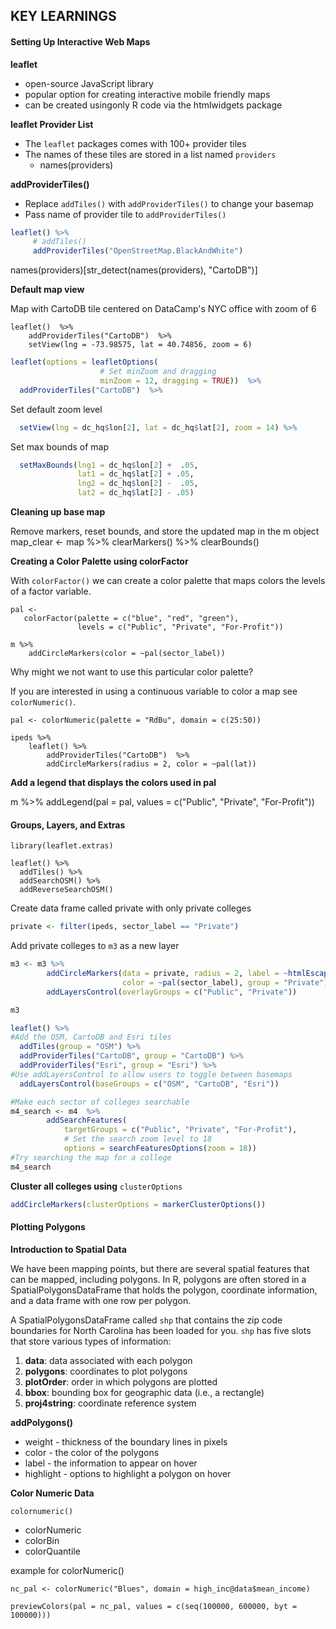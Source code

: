 ## KEY LEARNINGS

#### Setting Up Interactive Web Maps

**leaflet**

+  open-source JavaScript library
+ popular option for creating interactive mobile friendly maps
+ can be created usingonly R code via the htmlwidgets package

**leaflet Provider List**

- The `leaflet` packages comes with 100+ provider tiles
- The names of these tiles are stored in a list named `providers` 
  - names(providers)

**addProviderTiles()**

- Replace `addTiles()` with `addProviderTiles()` to change your basemap
- Pass name of provider tile to `addProviderTiles()`

```r
leaflet() %>% 
     # addTiles() 
     addProviderTiles("OpenStreetMap.BlackAndWhite")
```

names(providers)[str_detect(names(providers), "CartoDB")]



**Default map view**

Map with CartoDB tile centered on DataCamp's NYC office with zoom of 6

```
leaflet()  %>% 
    addProviderTiles("CartoDB")  %>% 
    setView(lng = -73.98575, lat = 40.74856, zoom = 6)
```

```R
leaflet(options = leafletOptions(
                    # Set minZoom and dragging 
                    minZoom = 12, dragging = TRUE))  %>% 
  addProviderTiles("CartoDB")  %>%
```

Set default zoom level 

```R
  setView(lng = dc_hq$lon[2], lat = dc_hq$lat[2], zoom = 14) %>% 
```

Set max bounds of map 

```R
  setMaxBounds(lng1 = dc_hq$lon[2] +  .05, 
               lat1 = dc_hq$lat[2] + .05, 
               lng2 = dc_hq$lon[2] -  .05, 
               lat2 = dc_hq$lat[2] - .05) 
```

**Cleaning up base map**

Remove markers, reset bounds, and store the updated map in the m object
map_clear <- map  %>%
        clearMarkers()  %>% 
        clearBounds()

**Creating a Color Palette using colorFactor**

With `colorFactor()` we can create a color palette that maps colors the levels of a factor variable.

```
pal <- 
   colorFactor(palette = c("blue", "red", "green"), 
               levels = c("Public", "Private", "For-Profit"))

m %>% 
    addCircleMarkers(color = ~pal(sector_label))
```

Why might we not want to use this particular color palette?

If you are interested in using a continuous variable to color a map see `colorNumeric()`.

```
pal <- colorNumeric(palette = "RdBu", domain = c(25:50))

ipeds %>% 
    leaflet() %>% 
        addProviderTiles("CartoDB")  %>% 
        addCircleMarkers(radius = 2, color = ~pal(lat))
```

**Add a legend that displays the colors used in pal**

m %>% 
    addLegend(pal = pal, 
              values = c("Public", "Private", "For-Profit"))



#### Groups, Layers, and Extras

```
library(leaflet.extras)

leaflet() %>%
  addTiles() %>% 
  addSearchOSM() %>%
  addReverseSearchOSM()
```

Create data frame called private with only private colleges

```R
private <- filter(ipeds, sector_label == "Private")  
```

Add private colleges to `m3` as a new layer

```R
m3 <- m3 %>% 
        addCircleMarkers(data = private, radius = 2, label = ~htmlEscape(name),
                         color = ~pal(sector_label), group = "Private") %>% 
        addLayersControl(overlayGroups = c("Public", "Private"))

m3
```

```R
leaflet() %>% 
#Add the OSM, CartoDB and Esri tiles
  addTiles(group = "OSM") %>% 
  addProviderTiles("CartoDB", group = "CartoDB") %>% 
  addProviderTiles("Esri", group = "Esri") %>% 
#Use addLayersControl to allow users to toggle between basemaps
  addLayersControl(baseGroups = c("OSM", "CartoDB", "Esri"))
```

```R
#Make each sector of colleges searchable 
m4_search <- m4  %>% 
        addSearchFeatures(
            targetGroups = c("Public", "Private", "For-Profit"), 
            # Set the search zoom level to 18
            options = searchFeaturesOptions(zoom = 18)) 
#Try searching the map for a college
m4_search
```

**Cluster all colleges using** `clusterOptions`

```R
addCircleMarkers(clusterOptions = markerClusterOptions())
```



#### Plotting Polygons

**Introduction to Spatial Data**

We have been mapping points, but there are several spatial features that can be mapped, including polygons. In R, polygons are often stored in a SpatialPolygonsDataFrame that holds the polygon, coordinate information, and a data frame with one row per polygon.

A SpatialPolygonsDataFrame called `shp` that contains the zip code boundaries for North Carolina has been loaded for you. `shp` has five slots that store various types of information:

1. **data**: data associated with each polygon
2. **polygons**: coordinates to plot polygons
3. **plotOrder**: order in which polygons are plotted
4. **bbox**: bounding box for geographic data (i.e., a rectangle)
5. **proj4string**: coordinate reference system



**addPolygons()**

+ weight - thickness of the boundary lines in pixels
+ color - the color of the polygons
+ label - the information to appear on hover
+ highlight - options to highlight a polygon on hover

**Color Numeric Data**

`colornumeric()`

+ colorNumeric 
+ colorBin
+ colorQuantile

example for colorNumeric()

```
nc_pal <- colorNumeric("Blues", domain = high_inc@data$mean_income)

previewColors(pal = nc_pal, values = c(seq(100000, 600000, byt = 100000)))
```

